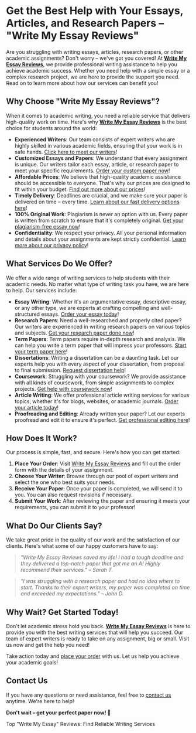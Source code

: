 <h1>Get the Best Help with Your Essays, Articles, and Research Papers – "Write My Essay Reviews"</h1>

<p>Are you struggling with writing essays, articles, research papers, or other academic assignments? Don't worry – we've got you covered! At <strong><a href="https://tinyurl.com/topessay?keyword=write+my+essay+reviews">Write My Essay Reviews</a></strong>, we provide professional writing assistance to help you achieve academic success. Whether you need help with a simple essay or a complex research project, we are here to provide the support you need. Read on to learn more about how our services can benefit you!</p>

<h2>Why Choose "Write My Essay Reviews"?</h2>

<p>When it comes to academic writing, you need a reliable service that delivers high-quality work on time. Here's why <strong><a href="https://tinyurl.com/topessay?keyword=write+my+essay+reviews">Write My Essay Reviews</a></strong> is the best choice for students around the world:</p>

<ul>
  <li><strong>Experienced Writers</strong>: Our team consists of expert writers who are highly skilled in various academic fields, ensuring that your work is in safe hands. <a href="https://tinyurl.com/topessay?keyword=write+my+essay+reviews">Click here to meet our writers</a>!</li>
  <li><strong>Customized Essays and Papers</strong>: We understand that every assignment is unique. Our writers tailor each essay, article, or research paper to meet your specific requirements. <a href="https://tinyurl.com/topessay?keyword=write+my+essay+reviews">Order your custom paper now</a>!</li>
  <li><strong>Affordable Prices</strong>: We believe that high-quality academic assistance should be accessible to everyone. That's why our prices are designed to fit within your budget. <a href="https://tinyurl.com/topessay?keyword=write+my+essay+reviews">Find out more about our prices</a>!</li>
  <li><strong>Timely Delivery</strong>: Deadlines are crucial, and we make sure your paper is delivered on time – every time. <a href="https://tinyurl.com/topessay?keyword=write+my+essay+reviews">Learn about our fast delivery options here</a>!</li>
  <li><strong>100% Original Work</strong>: Plagiarism is never an option with us. Every paper is written from scratch to ensure that it's completely original. <a href="https://tinyurl.com/topessay?keyword=write+my+essay+reviews">Get your plagiarism-free essay now</a>!</li>
  <li><strong>Confidentiality</strong>: We respect your privacy. All your personal information and details about your assignments are kept strictly confidential. <a href="https://tinyurl.com/topessay?keyword=write+my+essay+reviews">Learn more about our privacy policy</a>!</li>
</ul>

<h2>What Services Do We Offer?</h2>

<p>We offer a wide range of writing services to help students with their academic needs. No matter what type of writing task you have, we are here to help. Our services include:</p>

<ul>
  <li><strong>Essay Writing</strong>: Whether it's an argumentative essay, descriptive essay, or any other type, we are experts at crafting compelling and well-structured essays. <a href="https://tinyurl.com/topessay?keyword=write+my+essay+reviews">Order your essay today</a>!</li>
  <li><strong>Research Papers</strong>: Need a well-researched and properly cited paper? Our writers are experienced in writing research papers on various topics and subjects. <a href="https://tinyurl.com/topessay?keyword=write+my+essay+reviews">Get your research paper done now</a>!</li>
  <li><strong>Term Papers</strong>: Term papers require in-depth research and analysis. We can help you write a term paper that will impress your professors. <a href="https://tinyurl.com/topessay?keyword=write+my+essay+reviews">Start your term paper here</a>!</li>
  <li><strong>Dissertations</strong>: Writing a dissertation can be a daunting task. Let our experts help you with every aspect of your dissertation, from proposal to final submission. <a href="https://tinyurl.com/topessay?keyword=write+my+essay+reviews">Request dissertation help</a>!</li>
  <li><strong>Coursework</strong>: Struggling with your coursework? We provide assistance with all kinds of coursework, from simple assignments to complex projects. <a href="https://tinyurl.com/topessay?keyword=write+my+essay+reviews">Get help with coursework now</a>!</li>
  <li><strong>Article Writing</strong>: We offer professional article writing services for various topics, whether it's for blogs, websites, or academic journals. <a href="https://tinyurl.com/topessay?keyword=write+my+essay+reviews">Order your article today</a>!</li>
  <li><strong>Proofreading and Editing</strong>: Already written your paper? Let our experts proofread and edit it to ensure it's perfect. <a href="https://tinyurl.com/topessay?keyword=write+my+essay+reviews">Get professional editing here</a>!</li>
</ul>

<h2>How Does It Work?</h2>

<p>Our process is simple, fast, and secure. Here's how you can get started:</p>

<ol>
  <li><strong>Place Your Order</strong>: Visit <a href="https://tinyurl.com/topessay?keyword=write+my+essay+reviews">Write My Essay Reviews</a> and fill out the order form with the details of your assignment.</li>
  <li><strong>Choose Your Writer</strong>: Browse through our pool of expert writers and select the one who best suits your needs.</li>
  <li><strong>Receive Your Paper</strong>: Once your paper is completed, we will send it to you. You can also request revisions if necessary.</li>
  <li><strong>Submit Your Work</strong>: After reviewing the paper and ensuring it meets your requirements, you can submit it to your professor!</li>
</ol>

<h2>What Do Our Clients Say?</h2>

<p>We take great pride in the quality of our work and the satisfaction of our clients. Here's what some of our happy customers have to say:</p>

<blockquote>
  <p><em>"Write My Essay Reviews saved my life! I had a tough deadline and they delivered a top-notch paper that got me an A! Highly recommend their services." – Sarah T.</em></p>
</blockquote>

<blockquote>
  <p><em>"I was struggling with a research paper and had no idea where to start. Thanks to their expert writers, my paper was completed on time and exceeded my expectations." – John D.</em></p>
</blockquote>

<h2>Why Wait? Get Started Today!</h2>

<p>Don't let academic stress hold you back. <strong><a href="https://tinyurl.com/topessay?keyword=write+my+essay+reviews">Write My Essay Reviews</a></strong> is here to provide you with the best writing services that will help you succeed. Our team of expert writers is ready to take on any assignment, big or small. Visit us now and get the help you need!</p>

<p>Take action today and <a href="https://tinyurl.com/topessay?keyword=write+my+essay+reviews">place your order</a> with us. Let us help you achieve your academic goals!</p>

<h2>Contact Us</h2>

<p>If you have any questions or need assistance, feel free to <a href="https://tinyurl.com/topessay?keyword=write+my+essay+reviews">contact us</a> anytime. We're here to help!</p>

<p><strong>Don't wait – get your perfect paper now! 🚀</strong></p>
Top "Write My Essay" Reviews: Find Reliable Writing Services

